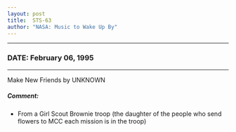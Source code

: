 ```yaml
---
layout: post
title:  STS-63
author: "NASA: Music to Wake Up By"
---
```


----
### DATE: February 06, 1995
----
Make New Friends by UNKNOWN

##### Comment:
* From a Girl Scout Brownie troop (the daughter of the people who send flowers to MCC each mission is in the troop)
